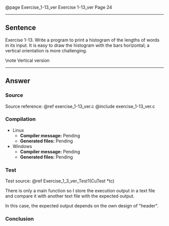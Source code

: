 @page Exercise_1-13_ver Exercise 1-13_ver
Page 24
 
---

## Sentence
Exercise 1-13. Write a program to print a histogram of the lengths of words in its input. It is easy to draw the histogram with the bars horizontal; a vertical orientation is more challenging.

\note Vertical version

---

## Answer

### Source
Source reference: @ref exercise_1-13_ver.c
@include exercise_1-13_ver.c

### Compilation
- Linux
  - **Compiler message:** Pending
  - **Generated files:** Pending
- Windows
  - **Compiler message:** Pending
  - **Generated files:** Pending

### Test
Test source: @ref Exercise_1_3_ver_Test1(CuTest *tc)

There is only a main function so I store the execution output in a text file and compare it with another text file with the expected output.

In this case, the expected output depends on the own design of "header".

### Conclusion
